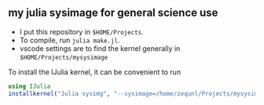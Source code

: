 ## my julia sysimage for general science use

* I put this repository in `$HOME/Projects`.
* To compile, run `julia make.jl`. 
* vscode settings are to find the kernel generally in `$HOME/Projects/mysysimage`

To install the IJulia kernel, it can be convenient to run
```julia
using IJulia
installkernel("Julia sysimg", "--sysimage=/home/zequnl/Projects/mysysimage/mysys.dylib")
```
